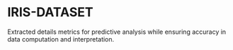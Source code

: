 # IRIS-DATASET
Extracted details metrics for predictive analysis while ensuring accuracy in data computation and interpretation.
